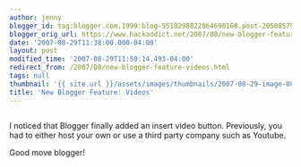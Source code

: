 ```yaml
---
author: jenny
blogger_id: tag:blogger.com,1999:blog-5518298822864690168.post-2050857916072300604
blogger_orig_url: https://www.hackaddict.net/2007/08/new-blogger-feature-videos.html
date: '2007-08-29T11:38:00.000-04:00'
layout: post
modified_time: '2007-08-29T11:50:14.493-04:00'
redirect_from: /2007/08/new-blogger-feature-videos.html
tags: null
thumbnail: '{{ site.url }}/assets/images/thumbnails/2007-08-29-image-0000.jpg'
title: 'New Blogger Feature: Videos'
---
```


<img alt="" border="0" id="BLOGGER_PHOTO_ID_5104150306526962226" src="{{ site.url }}/assets/images/posts/2007-08-29-image-0000.jpg" style="margin: 0px auto 10px; display: block; text-align: center; "/>

I noticed that Blogger finally added an insert video button.  Previously, you had to either host your own or use a third party company such as Youtube.



Good move blogger!
